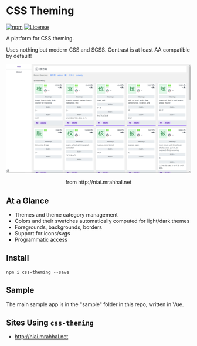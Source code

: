 # CSS Theming

[![npm](https://img.shields.io/npm/v/css-theming.svg)](https://www.npmjs.com/package/css-theming)
[![License](https://img.shields.io/badge/license-MIT-blue.svg)](https://opensource.org/licenses/MIT)

A platform for CSS theming.

Uses nothing but modern CSS and SCSS. Contrast is at least AA compatible by default!

![niai](images/niai.gif)

<p align="center">from http://niai.mrahhal.net</p>

## At a Glance

- Themes and theme category management
- Colors and their swatches automatically computed for light/dark themes
- Foregrounds, backgrounds, borders
- Support for icons/svgs
- Programmatic access

<!-- ## Course -->

<!-- Please consider buying the course here. It contains a deep dive into the problems involved with creating themes and making them easy to consume. -->

## Install

```
npm i css-theming --save
```

## Sample

The main sample app is in the "sample" folder in this repo, written in Vue.

## Sites Using `css-theming`

- http://niai.mrahhal.net
